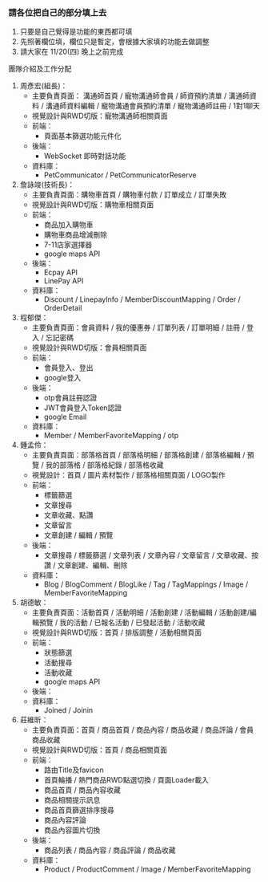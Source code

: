 ### 請各位把自己的部分填上去
1. 只要是自己覺得是功能的東西都可填
2. 先照著欄位填，欄位只是暫定，會根據大家填的功能去做調整
3. 請大家在 11/20(四) 晚上之前完成
   

團隊介紹及工作分配
1. 周彥宏(組長)：
    - 主要負責頁面： 溝通師首頁 / 寵物溝通師會員 / 師資預約清單 / 溝通師資料 / 溝通師資料編輯 / 寵物溝通會員預約清單 / 寵物溝通師註冊 / 1對1聊天
    - 視覺設計與RWD切版：寵物溝通師相關頁面
    - 前端：
      - 頁面基本篩選功能元件化
    - 後端：
      - WebSocket 即時對話功能
    - 資料庫：
      - PetCommunicator / PetCommunicatorReserve
2. 詹詠竣(技術長)：
    - 主要負責頁面：購物車首頁 / 購物車付款 / 訂單成立 / 訂單失敗
    - 視覺設計與RWD切版：購物車相關頁面
    - 前端：
      - 商品加入購物車
      - 購物車商品增減刪除
      - 7-11店家選擇器
      - google maps API
    - 後端：
      - Ecpay API
      - LinePay API
    - 資料庫：
      - Discount / LinepayInfo / MemberDiscountMapping / Order / OrderDetail 
3. 程郁傑：
    - 主要負責頁面：會員資料 / 我的優惠券 / 訂單列表 / 訂單明細 / 註冊 / 登入 / 忘記密碼
    - 視覺設計與RWD切版：會員相關頁面
    - 前端：
      - 會員登入、登出
      - google登入
    - 後端：
      - otp會員註冊認證
      - JWT會員登入Token認證
      - google Email
    - 資料庫：
      - Member / MemberFavoriteMapping / otp
4. 鍾孟伶：
    - 主要負責頁面：部落格首頁 / 部落格明細 / 部落格創建 / 部落格編輯 / 預覽 / 我的部落格 / 部落格紀錄 / 部落格收藏
    - 視覺設計：首頁 / 圖片素材製作 / 部落格相關頁面 / LOGO製作
    - 前端：
      - 標籤篩選
      - 文章搜尋
      - 文章收藏、點讚
      - 文章留言
      - 文章創建 / 編輯 /  預覽
    - 後端：
      - 文章搜尋 / 標籤篩選 / 文章列表 / 文章內容 / 文章留言 / 文章收藏、按讚 / 文章創建、編輯、刪除
    - 資料庫：
      - Blog / BlogComment / BlogLike / Tag / TagMappings / Image / MemberFavoriteMapping
5. 胡德敏：
    - 主要負責頁面：活動首頁 / 活動明細 / 活動創建 / 活動編輯 / 活動創建/編輯預覽 / 我的活動 / 已報名活動 / 已發起活動 / 活動收藏
    - 視覺設計與RWD切版：首頁 / 排版調整 / 活動相關頁面 
    - 前端：
      - 狀態篩選
      - 活動搜尋
      - 活動收藏
      - google maps API
    - 後端：
    - 資料庫：
      - Joined / Joinin
6. 莊維昕：
    - 主要負責頁面：首頁 / 商品首頁 / 商品內容 / 商品收藏 / 商品評論 / 會員商品收藏
    - 視覺設計與RWD切版：首頁 / 商品相關頁面
    - 前端：
      - 路由Title及favicon
      - 首頁輪播 / 熱門商品RWD點選切換 / 頁面Loader載入
      - 商品首頁 / 商品內容收藏
      - 商品相關提示訊息
      - 商品首頁篩選排序搜尋
      - 商品內容評論
      - 商品內容圖片切換
    - 後端：
		- 商品列表 / 商品內容 / 商品評論 / 商品收藏
    - 資料庫：
      - Product / ProductComment / Image / MemberFavoriteMapping